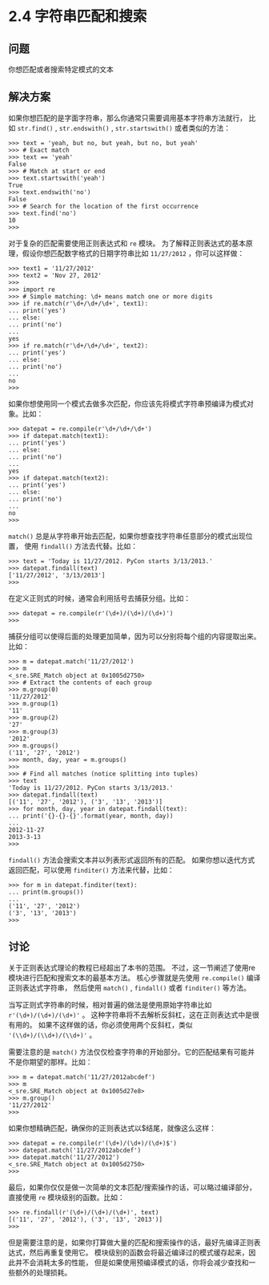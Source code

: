 

# 2.4 字符串匹配和搜索

## 问题

你想匹配或者搜索特定模式的文本

## 解决方案

如果你想匹配的是字面字符串，那么你通常只需要调用基本字符串方法就行， 比如 `str.find()` , `str.endswith()` ,
`str.startswith()` 或者类似的方法：

    
    
    >>> text = 'yeah, but no, but yeah, but no, but yeah'
    >>> # Exact match
    >>> text == 'yeah'
    False
    >>> # Match at start or end
    >>> text.startswith('yeah')
    True
    >>> text.endswith('no')
    False
    >>> # Search for the location of the first occurrence
    >>> text.find('no')
    10
    >>>
    

对于复杂的匹配需要使用正则表达式和 `re` 模块。 为了解释正则表达式的基本原理，假设你想匹配数字格式的日期字符串比如 `11/27/2012`
，你可以这样做：

    
    
    >>> text1 = '11/27/2012'
    >>> text2 = 'Nov 27, 2012'
    >>>
    >>> import re
    >>> # Simple matching: \d+ means match one or more digits
    >>> if re.match(r'\d+/\d+/\d+', text1):
    ... print('yes')
    ... else:
    ... print('no')
    ...
    yes
    >>> if re.match(r'\d+/\d+/\d+', text2):
    ... print('yes')
    ... else:
    ... print('no')
    ...
    no
    >>>
    

如果你想使用同一个模式去做多次匹配，你应该先将模式字符串预编译为模式对象。比如：

    
    
    >>> datepat = re.compile(r'\d+/\d+/\d+')
    >>> if datepat.match(text1):
    ... print('yes')
    ... else:
    ... print('no')
    ...
    yes
    >>> if datepat.match(text2):
    ... print('yes')
    ... else:
    ... print('no')
    ...
    no
    >>>
    

`match()` 总是从字符串开始去匹配，如果你想查找字符串任意部分的模式出现位置， 使用 `findall()` 方法去代替。比如：

    
    
    >>> text = 'Today is 11/27/2012. PyCon starts 3/13/2013.'
    >>> datepat.findall(text)
    ['11/27/2012', '3/13/2013']
    >>>
    

在定义正则式的时候，通常会利用括号去捕获分组。比如：

    
    
    >>> datepat = re.compile(r'(\d+)/(\d+)/(\d+)')
    >>>
    

捕获分组可以使得后面的处理更加简单，因为可以分别将每个组的内容提取出来。比如：

    
    
    >>> m = datepat.match('11/27/2012')
    >>> m
    <_sre.SRE_Match object at 0x1005d2750>
    >>> # Extract the contents of each group
    >>> m.group(0)
    '11/27/2012'
    >>> m.group(1)
    '11'
    >>> m.group(2)
    '27'
    >>> m.group(3)
    '2012'
    >>> m.groups()
    ('11', '27', '2012')
    >>> month, day, year = m.groups()
    >>>
    >>> # Find all matches (notice splitting into tuples)
    >>> text
    'Today is 11/27/2012. PyCon starts 3/13/2013.'
    >>> datepat.findall(text)
    [('11', '27', '2012'), ('3', '13', '2013')]
    >>> for month, day, year in datepat.findall(text):
    ... print('{}-{}-{}'.format(year, month, day))
    ...
    2012-11-27
    2013-3-13
    >>>
    

`findall()` 方法会搜索文本并以列表形式返回所有的匹配。 如果你想以迭代方式返回匹配，可以使用 `finditer()` 方法来代替，比如：

    
    
    >>> for m in datepat.finditer(text):
    ... print(m.groups())
    ...
    ('11', '27', '2012')
    ('3', '13', '2013')
    >>>
    

## 讨论

关于正则表达式理论的教程已经超出了本书的范围。 不过，这一节阐述了使用re模块进行匹配和搜索文本的最基本方法。 核心步骤就是先使用
`re.compile()` 编译正则表达式字符串， 然后使用 `match()` , `findall()` 或者 `finditer()` 等方法。

当写正则式字符串的时候，相对普遍的做法是使用原始字符串比如 `r'(\d+)/(\d+)/(\d+)'` 。
这种字符串将不去解析反斜杠，这在正则表达式中是很有用的。 如果不这样做的话，你必须使用两个反斜杠，类似 `'(\\d+)/(\\d+)/(\\d+)'` 。

需要注意的是 `match()` 方法仅仅检查字符串的开始部分。它的匹配结果有可能并不是你期望的那样。比如：

    
    
    >>> m = datepat.match('11/27/2012abcdef')
    >>> m
    <_sre.SRE_Match object at 0x1005d27e8>
    >>> m.group()
    '11/27/2012'
    >>>
    

如果你想精确匹配，确保你的正则表达式以$结尾，就像这么这样：

    
    
    >>> datepat = re.compile(r'(\d+)/(\d+)/(\d+)$')
    >>> datepat.match('11/27/2012abcdef')
    >>> datepat.match('11/27/2012')
    <_sre.SRE_Match object at 0x1005d2750>
    >>>
    

最后，如果你仅仅是做一次简单的文本匹配/搜索操作的话，可以略过编译部分，直接使用 `re` 模块级别的函数。比如：

    
    
    >>> re.findall(r'(\d+)/(\d+)/(\d+)', text)
    [('11', '27', '2012'), ('3', '13', '2013')]
    >>>
    

但是需要注意的是，如果你打算做大量的匹配和搜索操作的话，最好先编译正则表达式，然后再重复使用它。
模块级别的函数会将最近编译过的模式缓存起来，因此并不会消耗太多的性能， 但是如果使用预编译模式的话，你将会减少查找和一些额外的处理损耗。

